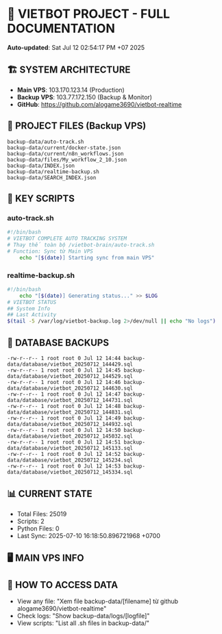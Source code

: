 # 🤖 VIETBOT PROJECT - FULL DOCUMENTATION
**Auto-updated**: Sat Jul 12 02:54:17 PM +07 2025

## 🏗️ SYSTEM ARCHITECTURE
- **Main VPS**: 103.170.123.14 (Production)
- **Backup VPS**: 103.77.172.150 (Backup & Monitor)
- **GitHub**: https://github.com/alogame3690/vietbot-realtime

## 📁 PROJECT FILES (Backup VPS)
```
backup-data/auto-track.sh
backup-data/current/docker-state.json
backup-data/current/n8n_workflows.json
backup-data/files/My_workflow_2_10.json
backup-data/INDEX.json
backup-data/realtime-backup.sh
backup-data/SEARCH_INDEX.json
```

## 🔧 KEY SCRIPTS
### auto-track.sh
```bash
#!/bin/bash
# VIETBOT COMPLETE AUTO TRACKING SYSTEM
# Thay thế toàn bộ /vietbot-brain/auto-track.sh
# Function: Sync từ Main VPS
    echo "[$(date)] Starting sync from main VPS"
```
### realtime-backup.sh
```bash
#!/bin/bash
    echo "[$(date)] Generating status..." >> $LOG
# VIETBOT STATUS
## System Info
## Last Activity
$(tail -5 /var/log/vietbot-backup.log 2>/dev/null || echo "No logs")
```

## 💾 DATABASE BACKUPS
```
-rw-r--r-- 1 root root 0 Jul 12 14:44 backup-data/database/vietbot_20250712_144429.sql
-rw-r--r-- 1 root root 0 Jul 12 14:45 backup-data/database/vietbot_20250712_144529.sql
-rw-r--r-- 1 root root 0 Jul 12 14:46 backup-data/database/vietbot_20250712_144630.sql
-rw-r--r-- 1 root root 0 Jul 12 14:47 backup-data/database/vietbot_20250712_144731.sql
-rw-r--r-- 1 root root 0 Jul 12 14:48 backup-data/database/vietbot_20250712_144831.sql
-rw-r--r-- 1 root root 0 Jul 12 14:49 backup-data/database/vietbot_20250712_144932.sql
-rw-r--r-- 1 root root 0 Jul 12 14:50 backup-data/database/vietbot_20250712_145032.sql
-rw-r--r-- 1 root root 0 Jul 12 14:51 backup-data/database/vietbot_20250712_145133.sql
-rw-r--r-- 1 root root 0 Jul 12 14:52 backup-data/database/vietbot_20250712_145234.sql
-rw-r--r-- 1 root root 0 Jul 12 14:53 backup-data/database/vietbot_20250712_145334.sql
```

## 📊 CURRENT STATE
- Total Files: 25019
- Scripts: 2
- Python Files: 0
- Last Sync: 2025-07-10 16:18:50.896721968 +0700

## 🖥️ MAIN VPS INFO


## 🚨 HOW TO ACCESS DATA
- View any file: "Xem file backup-data/[filename] từ github alogame3690/vietbot-realtime"
- Check logs: "Show backup-data/logs/[logfile]"
- View scripts: "List all .sh files in backup-data/"
